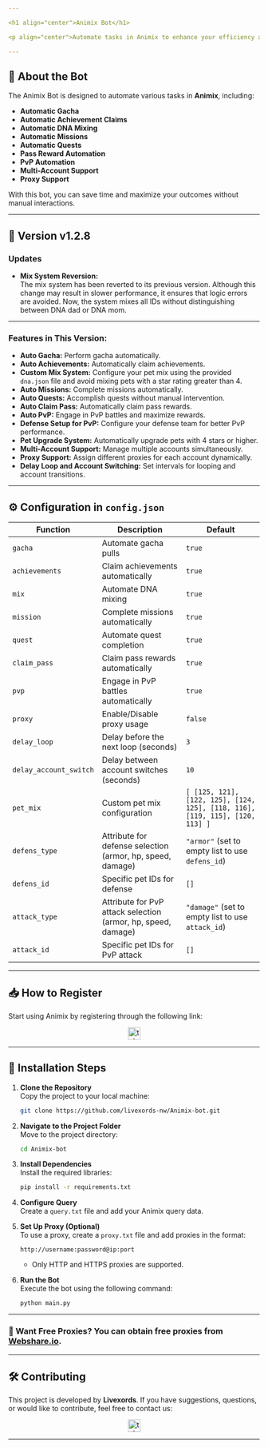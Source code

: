 ```yaml
---

<h1 align="center">Animix Bot</h1>

<p align="center">Automate tasks in Animix to enhance your efficiency and maximize your results!</p>

---
```


## 🚀 **About the Bot**

The Animix Bot is designed to automate various tasks in **Animix**, including:

- **Automatic Gacha**
- **Automatic Achievement Claims**
- **Automatic DNA Mixing**
- **Automatic Missions**
- **Automatic Quests**
- **Pass Reward Automation**
- **PvP Automation**
- **Multi-Account Support**
- **Proxy Support**

With this bot, you can save time and maximize your outcomes without manual interactions.

---

## 🌟 Version v1.2.8

### Updates

- **Mix System Reversion:**  
  The mix system has been reverted to its previous version. Although this change may result in slower performance, it ensures that logic errors are avoided. Now, the system mixes all IDs without distinguishing between DNA dad or DNA mom.

---

### **Features in This Version:**

- **Auto Gacha:** Perform gacha automatically.
- **Auto Achievements:** Automatically claim achievements.
- **Custom Mix System:** Configure your pet mix using the provided `dna.json` file and avoid mixing pets with a star rating greater than 4.
- **Auto Missions:** Complete missions automatically.
- **Auto Quests:** Accomplish quests without manual intervention.
- **Auto Claim Pass:** Automatically claim pass rewards.
- **Auto PvP:** Engage in PvP battles and maximize rewards.
- **Defense Setup for PvP:** Configure your defense team for better PvP performance.
- **Pet Upgrade System:** Automatically upgrade pets with 4 stars or higher.
- **Multi-Account Support:** Manage multiple accounts simultaneously.
- **Proxy Support:** Assign different proxies for each account dynamically.
- **Delay Loop and Account Switching:** Set intervals for looping and account transitions.

---

## ⚙️ **Configuration in `config.json`**

| **Function**           | **Description**                                               | **Default**                                                                  |
| ---------------------- | ------------------------------------------------------------- | ---------------------------------------------------------------------------- |
| `gacha`                | Automate gacha pulls                                          | `true`                                                                       |
| `achievements`         | Claim achievements automatically                              | `true`                                                                       |
| `mix`                  | Automate DNA mixing                                           | `true`                                                                       |
| `mission`              | Complete missions automatically                               | `true`                                                                       |
| `quest`                | Automate quest completion                                     | `true`                                                                       |
| `claim_pass`           | Claim pass rewards automatically                              | `true`                                                                       |
| `pvp`                  | Engage in PvP battles automatically                           | `true`                                                                       |
| `proxy`                | Enable/Disable proxy usage                                    | `false`                                                                      |
| `delay_loop`           | Delay before the next loop (seconds)                          | `3`                                                                          |
| `delay_account_switch` | Delay between account switches (seconds)                      | `10`                                                                         |
| `pet_mix`              | Custom pet mix configuration                                  | `[ [125, 121], [122, 125], [124, 125], [118, 116], [119, 115], [120, 113] ]` |
| `defens_type`          | Attribute for defense selection (armor, hp, speed, damage)    | `"armor"` (set to empty list to use `defens_id`)                             |
| `defens_id`            | Specific pet IDs for defense                                  | `[]`                                                                         |
| `attack_type`          | Attribute for PvP attack selection (armor, hp, speed, damage) | `"damage"` (set to empty list to use `attack_id`)                            |
| `attack_id`            | Specific pet IDs for PvP attack                               | `[]`                                                                         |

---

## 📥 **How to Register**

Start using Animix by registering through the following link:

<div align="center">
  <a href="https://t.me/animix_game_bot?startapp=3lsLj56QYJx6" target="_blank">
    <img src="https://img.shields.io/static/v1?message=Animix&logo=telegram&label=&color=2CA5E0&logoColor=white&labelColor=&style=for-the-badge" height="25" alt="telegram logo" />
  </a>
</div>

---

## 📖 **Installation Steps**

1. **Clone the Repository**  
   Copy the project to your local machine:

   ```bash
   git clone https://github.com/livexords-nw/Animix-bot.git
   ```

2. **Navigate to the Project Folder**  
   Move to the project directory:

   ```bash
   cd Animix-bot
   ```

3. **Install Dependencies**  
   Install the required libraries:

   ```bash
   pip install -r requirements.txt
   ```

4. **Configure Query**  
   Create a `query.txt` file and add your Animix query data.

5. **Set Up Proxy (Optional)**  
   To use a proxy, create a `proxy.txt` file and add proxies in the format:

   ```
   http://username:password@ip:port
   ```

   - Only HTTP and HTTPS proxies are supported.

6. **Run the Bot**  
   Execute the bot using the following command:
   ```bash
   python main.py
   ```

---

### 🔹 Want Free Proxies? You can obtain free proxies from [Webshare.io](https://www.webshare.io/).

---

## 🛠️ **Contributing**

This project is developed by **Livexords**. If you have suggestions, questions, or would like to contribute, feel free to contact us:

<div align="center">
  <a href="https://t.me/livexordsscript" target="_blank">
    <img src="https://img.shields.io/static/v1?message=Livexords&logo=telegram&label=&color=2CA5E0&logoColor=white&labelColor=&style=for-the-badge" height="25" alt="telegram logo" />
  </a>
</div>

---
